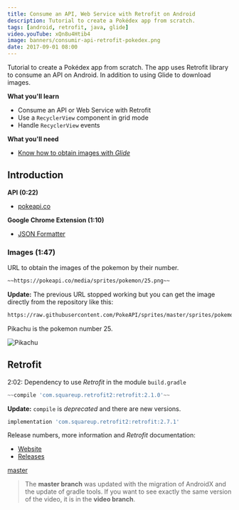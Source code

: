 ```yaml
---
title: Consume an API, Web Service with Retrofit on Android
description: Tutorial to create a Pokédex app from scratch.
tags: [android, retrofit, java, glide]
video.youTube: xQn8u4Htib4
image: banners/consumir-api-retrofit-pokedex.png
date: 2017-09-01 08:00
---
```


Tutorial to create a Pokédex app from scratch. The app uses Retrofit library to consume an API on Android. In addition to using Glide to download images.

__What you'll learn__

* Consume an API or Web Service with Retrofit
* Use a `RecyclerView` component in grid mode
* Handle `RecyclerView` events

__What you'll need__

* [Know how to obtain images with _Glide_](/videos/android/descargar-imagenes-glide/)

## Introduction

__API (0:22)__

* [pokeapi.co](https://pokeapi.co/)

__Google Chrome Extension (1:10)__

* [JSON Formatter](https://chrome.google.com/webstore/detail/json-formatter/bcjindcccaagfpapjjmafapmmgkkhgoa)

### Images (1:47)

URL to obtain the images of the pokemon by their number.

```html
~~https://pokeapi.co/media/sprites/pokemon/25.png~~
```

__Update:__ The previous URL stopped working but you can get the image directly from the repository like this:

```html
https://raw.githubusercontent.com/PokeAPI/sprites/master/sprites/pokemon/25.png
```

Pikachu is the pokemon number 25.

![Pikachu](https://raw.githubusercontent.com/PokeAPI/sprites/master/sprites/pokemon/25.png)

## Retrofit

2:02: Dependency to use *Retrofit* in the module `build.gradle`

```groovy
~~compile 'com.squareup.retrofit2:retrofit:2.1.0'~~
```

__Update:__ `compile` is _deprecated_ and there are new versions.

```groovy
implementation 'com.squareup.retrofit2:retrofit:2.7.1'
```

Release numbers, more information and _Retrofit_ documentation:

* [Website](http://square.github.io/retrofit/)
* [Releases](https://github.com/square/retrofit/releases)

[master](https://github.com/alvareztech/Pokedex)

> The __master branch__ was updated with the migration of AndroidX and the update of gradle tools. If you want to see exactly the same version of the video, it is in the __video branch__.
